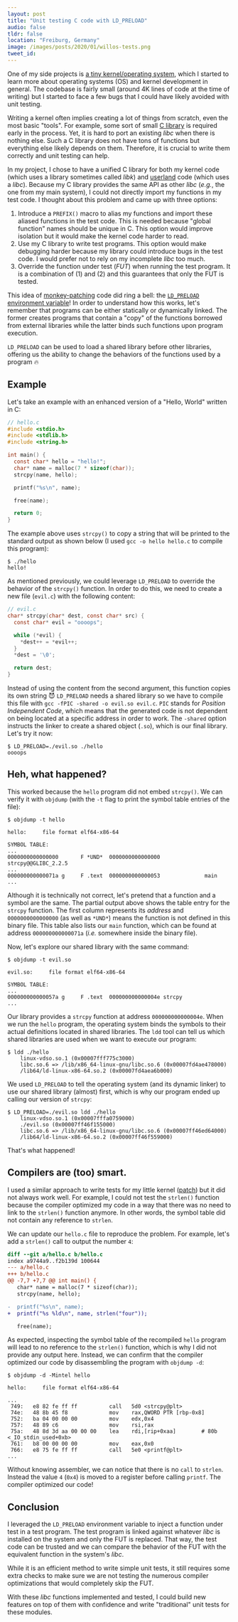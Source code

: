 ```yaml
---
layout: post
title: "Unit testing C code with LD_PRELOAD"
audio: false
tldr: false
location: "Freiburg, Germany"
image: /images/posts/2020/01/willos-tests.png
tweet_id:
---
```


One of my side projects is [a tiny kernel/operating
system](https://github.com/willdurand/willOS), which I started to learn more
about operating systems (OS) and kernel development in general. The codebase is
fairly small (around 4K lines of code at the time of writing) but I started to
face a few bugs that I could have likely avoided with unit testing.

Writing a kernel often implies creating a lot of things from scratch, even the
most basic "tools". For example, some sort of small [C
library](https://wiki.osdev.org/C_Library) is required early in the process.
Yet, it is hard to port an existing _libc_ when there is nothing else. Such a C
library does not have tons of functions but everything else likely depends on them.
Therefore, it is crucial to write them correctly and unit testing can help.

In my project, I chose to have a unified C library for both my kernel code
(which uses a library sometimes called _libk_) and
[userland](https://en.wikipedia.org/wiki/User_space) code (which uses a _libc_). Because my C library provides
the same API as other _libc_ (_e.g._, the one from my main system), I could not
directly import my functions in my test code. I thought about this problem and
came up with three options:

1. Introduce a `PREFIX()` macro to alias my functions and import these aliased
   functions in the test code. This is needed because "global function" names
   should be unique in C. This option would improve isolation but it would make
   the kernel code harder to read.
2. Use my C library to write test programs. This option would make debugging
   harder because my library could introduce bugs in the test code. I would prefer not to
   rely on my incomplete _libc_ too much.
3. Override the function under test (_FUT_) when running the test program. It is
   a combination of (1) and (2) and this guarantees that only the FUT is tested.

This idea of [monkey-patching](https://en.wikipedia.org/wiki/Monkey_patch) code
did ring a bell: the [`LD_PRELOAD` environment
variable](https://blog.jessfraz.com/post/ld_preload/)! In order to understand
how this works, let's remember that programs can be either statically or
dynamically linked. The former creates programs that contain a "copy" of the
functions borrowed from external libraries while the latter binds such functions
upon program execution.

`LD_PRELOAD` can be used to load a shared library before other libraries,
offering us the ability to change the behaviors of the functions used by a
program 🔥

## Example

Let's take an example with an enhanced version of a "Hello, World" written in C:

```c
// hello.c
#include <stdio.h>
#include <stdlib.h>
#include <string.h>

int main() {
  const char* hello = "hello!";
  char* name = malloc(7 * sizeof(char));
  strcpy(name, hello);

  printf("%s\n", name);

  free(name);

  return 0;
}
```

The example above uses `strcpy()` to copy a string that will be printed to the
standard output as shown below (I used `gcc -o hello hello.c` to compile this
program):

```
$ ./hello
hello!
```

As mentioned previously, we could leverage `LD_PRELOAD` to override the behavior
of the `strcpy()` function. In order to do this, we need to create a new file
(`evil.c`) with the following content:

```c
// evil.c
char* strcpy(char* dest, const char* src) {
  const char* evil = "oooops";

  while (*evil) {
    *dest++ = *evil++;
  }
  *dest = '\0';

  return dest;
}
```

Instead of using the content from the second argument, this function copies its
own string 😈 `LD_PRELOAD` needs a shared library so we have to compile this
file with `gcc -fPIC -shared -o evil.so evil.c`. `PIC` stands for _Position
Independent Code_, which means that the generated code is not dependent on being
located at a specific address in order to work. The `-shared` option instructs
the linker to create a shared object (`.so`), which is our final library. Let's
try it now:

```
$ LD_PRELOAD=./evil.so ./hello
oooops
```

## Heh, what happened?

This worked because the `hello` program did not embed `strcpy()`. We can verify
it with `objdump` (with the `-t` flag to print the symbol table entries of the
file):

```
$ objdump -t hello

hello:     file format elf64-x86-64

SYMBOL TABLE:
...
0000000000000000       F *UND*	0000000000000000              strcpy@@GLIBC_2.2.5
...
000000000000071a g     F .text	0000000000000053              main
...
```

Although it is technically not correct, let's pretend that a function and a
symbol are the same. The partial output above shows the table entry for the
`strcpy` function. The first column represents its _address_ and
`0000000000000000` (as well as `*UND*`) means the function is not defined in
this binary file. This table also lists our `main` function, which can be
found at address `000000000000071a` (_i.e._ somewhere inside the binary file).

Now, let's explore our shared library with the same command:

```
$ objdump -t evil.so

evil.so:     file format elf64-x86-64

SYMBOL TABLE:
...
000000000000057a g     F .text	000000000000004e strcpy
...
```

Our library provides a `strcpy` function at address `000000000000004e`. When we
run the `hello` program, the operating system binds the symbols to their actual
definitions located in shared libraries. The `ldd` tool can tell us which shared
libraries are used when we want to execute our program:

```
$ ldd ./hello
    linux-vdso.so.1 (0x00007fff775c3000)
    libc.so.6 => /lib/x86_64-linux-gnu/libc.so.6 (0x00007fd4ae478000)
    /lib64/ld-linux-x86-64.so.2 (0x00007fd4aea6b000)
```

We used `LD_PRELOAD` to tell the operating system (and its dynamic linker) to
use our shared library (almost) first, which is why our program ended up calling
our version of `strcpy`:

```
$ LD_PRELOAD=./evil.so ldd ./hello
    linux-vdso.so.1 (0x00007fffa0759000)
    ./evil.so (0x00007ff46f155000)
    libc.so.6 => /lib/x86_64-linux-gnu/libc.so.6 (0x00007ff46ed64000)
    /lib64/ld-linux-x86-64.so.2 (0x00007ff46f559000)
```

That's what happened!

## Compilers are (too) smart.

I used a similar approach to write tests for my little kernel
([patch](https://github.com/willdurand/willOS/pull/21)) but it did not always
work well. For example, I could not test the `strlen()` function because the
compiler optimized my code in a way that there was no need to link to the
`strlen()` function anymore. In other words, the symbol table did not contain
any reference to `strlen`.

We can update our `hello.c` file to reproduce the problem. For example, let's
add a `strlen()` call to output the number `4`:

```diff
diff --git a/hello.c b/hello.c
index a9744a9..f2b139d 100644
--- a/hello.c
+++ b/hello.c
@@ -7,7 +7,7 @@ int main() {
   char* name = malloc(7 * sizeof(char));
   strcpy(name, hello);

-  printf("%s\n", name);
+  printf("%s %ld\n", name, strlen("four"));

   free(name);
```

As expected, inspecting the symbol table of the recompiled `hello` program will
lead to no reference to the `strlen()` function, which is why I did not provide
any output here. Instead, we can confirm that the compiler optimized our code by
disassembling the program with `objdump -d`:

```
$ objdump -d -Mintel hello

hello:     file format elf64-x86-64

...
 749:	e8 82 fe ff ff       	call   5d0 <strcpy@plt>
 74e:	48 8b 45 f8          	mov    rax,QWORD PTR [rbp-0x8]
 752:	ba 04 00 00 00       	mov    edx,0x4
 757:	48 89 c6             	mov    rsi,rax
 75a:	48 8d 3d aa 00 00 00 	lea    rdi,[rip+0xaa]        # 80b <_IO_stdin_used+0xb>
 761:	b8 00 00 00 00       	mov    eax,0x0
 766:	e8 75 fe ff ff       	call   5e0 <printf@plt>
...
```

Without knowing assembler, we can notice that there is no `call` to `strlen`. Instead the value `4` (`0x4`) is moved to a register
before calling `printf`. The compiler optimized our code!

## Conclusion

I leveraged the `LD_PRELOAD` environment variable to inject a function under
test in a test program. The test program is linked against whatever _libc_ is
installed on the system and only the FUT is replaced. That way, the test code
can be trusted and we can compare the behavior of the FUT with the equivalent
function in the system's _libc_.

While it is an efficient method to write simple unit tests, it still requires
some extra checks to make sure we are not testing the numerous compiler
optimizations that would completely skip the FUT.

With these _libc_ functions implemented and tested, I could build new features
on top of them with confidence and write "traditional" unit tests for these
modules.
